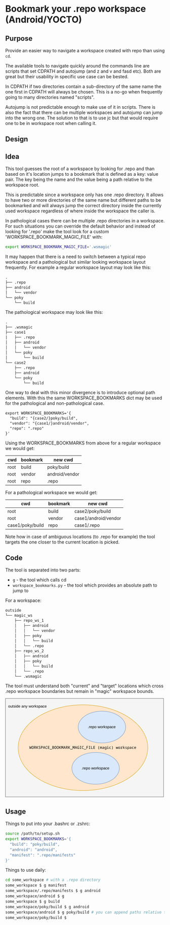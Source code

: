 # Bookmark your .repo workspace (Android/YOCTO)

## Purpose

Provide an easier way to navigate a workspace created with repo than using `cd`.

The available tools to navigate quickly around the commands line are scripts
that set CDPATH and autojump (and z and v and fasd etc). Both are great but
their usability in specific use case can be bested.

In CDPATH if two directories contain a sub-directory of the same name the one
first in CDPATH will always be chosen. This is a no-go when frequently going to
many directories named "scripts".

Autojump is not predictable enough to make use of it in scripts. There is also
the fact that there can be multiple workspaces and autojump can jump into the
wrong one. The solution to that is to use jc but that would require one to be
in workspace root when calling it.

## Design

## Idea

This tool guesses the root of a workspace by looking for .repo and than based
on it's location jumps to a bookmark that is defined as a key: value pair. The
key being the name and the value being a path relative to the workspace root.

This is predictable since a workspace only has one .repo directory. It allows
to have two or more directories of the same name but different paths to be
bookmarked and will always jump the correct directory inside the currently
used workspace regardless of where inside the workspace the caller is.

In pathological cases there can be multiple .repo directories in a workspace.
For such situations you can override the default behavior and instead of
looking for '.repo' make the tool look for a custom
'WORKSPACE_BOOKMARK_MAGIC_FILE' with:

```sh
export WORKSPACE_BOOKMARK_MAGIC_FILE='.wsmagic'
```

It may happen that there is a need to switch between a typical repo workspace
and a pathological but similar looking workspace layout frequently. For example
a regular workspace layout may look like this:

```text
.
├── .repo
├── android
│   └── vendor
└── poky
    └── build
```

The pathological workspace may look like this:

```text
.
├── .wsmagic
├── case1
|   ├── .repo
│   ├── android
│   │   └── vendor
│   └── poky
│       └── build
└── case2
    ├── .repo
    ├── android
    └── poky
        └── build
```

One way to deal with this minor divergence is to introduce optional path elements.
With this the same WORKSPACE_BOOKMARKS dict may be used for the pathological and
non-pathological case.

```text
export WORKSPACE_BOOKMARKS='{
  "build": "{case2/}poky/build",
  "vendor": "{case1/}android/vendor",
  "repo": ".repo"
}'
```

Using the WORKSPACE_BOOKMARKS from above for a regular workspace we would get:

|cwd |bookmark|new cwd       |
|----|--------|--------------|
|root|build   |poky/build    |
|root|vendor  |android/vendor|
|root|repo    |.repo         |

For a pathological workspace we would get:

|cwd             |bookmark|new cwd             |
|----------------|--------|--------------------|
|root            |build   |case2/poky/build    |
|root            |vendor  |case1/android/vendor|
|case1/poky/build|repo    |case1/.repo         |

Note how in case of ambiguous locations (to .repo for example) the tool targets
the one closer to the current location is picked.

## Code

The tool is separated into two parts:

* `g` - the tool which calls cd
* `workspace_bookmarks.py` - the tool which provides an absolute path to jump to

For a workspace:

```text
outside
└── magic_ws
    ├── repo_ws_1
    │   ├── android
    │   │   └── vendor
    │   ├── poky
    │   │   └── build
    │   └── .repo
    ├── repo_ws_2
    │   ├── android
    │   ├── poky
    │   │   └── build
    │   └── .repo
    └── .wsmagic
```

The tool must understand both "current" and "target" locations which cross
.repo workspace boundaries but remain in "magic" workspace bounds.

![](./workspace_representation.drawio.png)

## Usage

Things to put into your .bashrc or .zshrc:

```sh
source /path/to/setup.sh
export WORKSPACE_BOOKMARKS='{
  "build": "poky/build",
  "android": "android",
  "manifest": ".repo/manifests"
}'
```

Things to use daily:

```sh
cd some_workspace # with a .repo directory
some_workspace $ g manifest
some_workspace/.repo/manifests $ g android
some_workspace/android $ g
some_workspace $ g build
some_workspace/poky/build $ g android
some_workspace/android $ g poky/build # you can append paths relative to bookmark
some_workspace/poky/build $
```
